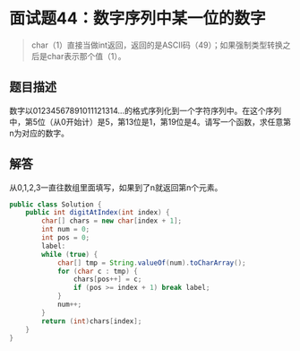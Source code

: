 # 面试题44：数字序列中某一位的数字

> char（1）直接当做int返回，返回的是ASCII码（49）；如果强制类型转换之后是char表示那个值（1）。

## 题目描述

数字以01234567891011121314...的格式序列化到一个字符序列中。在这个序列中，第5位（从0开始计）是5，第13位是1，第19位是4。请写一个函数，求任意第n为对应的数字。

## 解答

从0,1,2,3一直往数组里面填写，如果到了n就返回第n个元素。

~~~java
public class Solution {
    public int digitAtIndex(int index) {
        char[] chars = new char[index + 1];
        int num = 0;
        int pos = 0;
        label:
        while (true) {
            char[] tmp = String.valueOf(num).toCharArray();
            for (char c : tmp) {
                chars[pos++] = c;
                if (pos >= index + 1) break label;
            }
            num++;
        }
        return (int)chars[index];
    }
}
~~~

